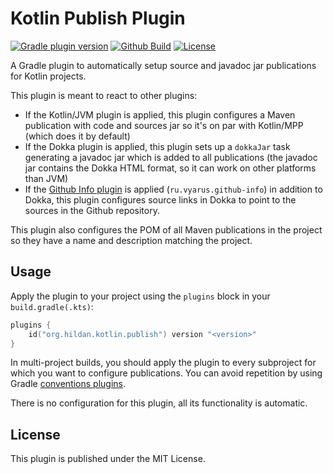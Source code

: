# Kotlin Publish Plugin

[![Gradle plugin version](https://img.shields.io/maven-metadata/v/https/plugins.gradle.org/m2/org/hildan/kotlin/publish/org.hildan.kotlin.publish/maven-metadata.xml.svg?label=gradle&logo=gradle)](https://plugins.gradle.org/plugin/org.hildan.kotlin.publish)
[![Github Build](https://img.shields.io/github/workflow/status/joffrey-bion/gradle-kotlin-publish-plugin/CI%20Build?label=build&logo=github)](https://github.com/joffrey-bion/gradle-kotlin-publish-plugin/actions?query=workflow%3A%22CI+Build%22)
[![License](https://img.shields.io/badge/license-MIT-blue.svg)](https://github.com/joffrey-bion/gradle-kotlin-publish-plugin/blob/master/LICENSE)

A Gradle plugin to automatically setup source and javadoc jar publications for Kotlin projects.

This plugin is meant to react to other plugins:

 * If the Kotlin/JVM plugin is applied, this plugin configures a Maven publication with code and sources jar
   so it's on par with Kotlin/MPP (which does it by default)
 * If the Dokka plugin is applied, this plugin sets up a `dokkaJar` task generating a javadoc jar which is added to all
   publications (the javadoc jar contains the Dokka HTML format, so it can work on other platforms than JVM)
 * If the [Github Info plugin](https://github.com/xvik/gradle-github-info-plugin) is applied (`ru.vyarus.github-info`)
   in addition to Dokka, this plugin configures source links in Dokka to point to the sources in the Github repository.

This plugin also configures the POM of all Maven publications in the project so they have a name and description
matching the project.

## Usage

Apply the plugin to your project using the `plugins` block in your `build.gradle(.kts)`:

```kotlin
plugins {
    id("org.hildan.kotlin.publish") version "<version>"
}
```

In multi-project builds, you should apply the plugin to every subproject for which you want to configure publications.
You can avoid repetition by using Gradle
[conventions plugins](https://docs.gradle.org/current/samples/sample_convention_plugins.html).

There is no configuration for this plugin, all its functionality is automatic.

## License

This plugin is published under the MIT License.
